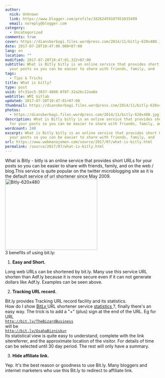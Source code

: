```yaml
---
author:
  nick: Unknown
  link: https://www.blogger.com/profile/18262459107951035499
  email: noreply@blogger.com
category:
  - Uncategorized
comments: true
cover: https://diansberbagi.files.wordpress.com/2014/11/bitly-620x480.jpg?w=300&h=232
date: 2017-07-20T10:47:00.000+07:00
lang: en
location: ""
modified: 2017-07-20T10:47:01.322+07:00
subtitle: What is Bitly bitly is an online service that provides short URLs for
  your posts so you can be easier to share with friends, family, and
tags:
  - Tips & Tricks
title: What is bitly?
type: post
uuid: bfc31ec5-3037-4888-8f8f-32a2bc12aa8e
webtitle: WMI Gitlab
updated: 2017-07-20T10:47:01+07:00
thumbnail: https://diansberbagi.files.wordpress.com/2014/11/bitly-620x480.jpg?w=300&h=232
photos:
  - https://diansberbagi.files.wordpress.com/2014/11/bitly-620x480.jpg?w=300&h=232
description: What is Bitly bitly is an online service that provides short URLs
  for your posts so you can be easier to share with friends, family, and
wordcount: 240
excerpt: What is Bitly bitly is an online service that provides short URLs for
  your posts so you can be easier to share with friends, family, and
url: https://www.webmanajemen.com/source/2017/07/what-is-bitly.html
permalink: /source/2017/07/what-is-bitly.html
---
```


What is Bitly - bitly is an online service that provides short URLs for your posts so you can be easier to share with friends, family, and on the web / blog.This service is quite popular on the twitter microblogging site as it is the default service of url shortener since May 2009.<br><a href="https://diansberbagi.files.wordpress.com/2014/11/bitly-620x480.jpg" rel="noopener noreferer nofollow"> <img alt="Bitly-620x480" height="232" src="https://diansberbagi.files.wordpress.com/2014/11/bitly-620x480.jpg?w=300&amp;h=232" width="300"> </a><br>3 benefits of using bit.ly:<br><ol><li> <strong>Easy and Short.</strong> </li></ol>Long web URLs can be shortened by bit.ly. Many use this service URL shorten than Adf.ly because it is more secure even if it can not generate dollars like Adf.ly. Examples can be seen above.<br><ol start="2"><li> <strong>Tracking URL record.</strong> </li></ol>Bit.ly provides Tracking URL record facility and its statistics. <br>How do I show <a href="https://translate.googleusercontent.com/translate_c?depth=1&amp;nv=1&amp;rurl=translate.google.com&amp;sl=id&amp;sp=nmt4&amp;tl=en&amp;u=http://bitly.com/&amp;usg=ALkJrhiIAPL_dQlidZoZU6lXCVM2YagZpA" rel="noopener noreferer nofollow"> BitLy </a> URL shortener service <a href="https://translate.googleusercontent.com/translate_c?depth=1&amp;nv=1&amp;rurl=translate.google.com&amp;sl=id&amp;sp=nmt4&amp;tl=en&amp;u=http://bitly.com/&amp;usg=ALkJrhiIAPL_dQlidZoZU6lXCVM2YagZpA" rel="noopener noreferer nofollow"> statistics </a> ?, finally there's an easy way. The trick is to add a "+" (plus) sign at the end of the URL. Eg for URL<br><code>http://bit.ly/TheBizardBusiness</code><br>will be<br><code>http://bit.ly/UsahaBiznisku+</code><br>Its statistical view is quite easy to understand, complete with the link sitereferrer, and the approximate location of the visitor. For details of time can be selected until 30 day period. The rest will only have a summary.<br><ol start="3"><li> <strong>Hide affiliate link.</strong> </li></ol>Yep. It's the best reason or goodness to use Bit.ly. Many bloggers and internet marketers who use this Bit.ly to redirect to affiliate link.